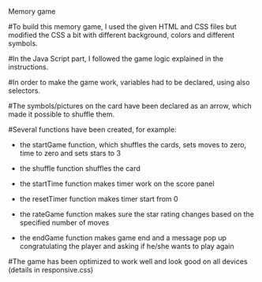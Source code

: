 Memory game

#To build this memory game, I used the given HTML and CSS files but modified the CSS a bit with different background, colors and different symbols.

#In the Java Script part, I followed the game logic explained in the instructions.

#In order to make the game work, variables had to be declared, using also selectors. 

#The symbols/pictures on the card have been declared as an arrow, which made it possible to shuffle them. 

#Several functions have been created, for example:

- the startGame function, which shuffles the cards, sets moves to zero, time to zero and sets stars to 3

- the shuffle function shuffles the card

- the startTime function makes timer work on the score panel

- the resetTimer function makes timer start from 0

- the rateGame function makes sure the star rating changes based on the specified number of moves

- the endGame function makes game end and a message pop up congratulating the player and asking if he/she wants to play again

#The game has been optimized to work well and look good on all devices (details in responsive.css)


